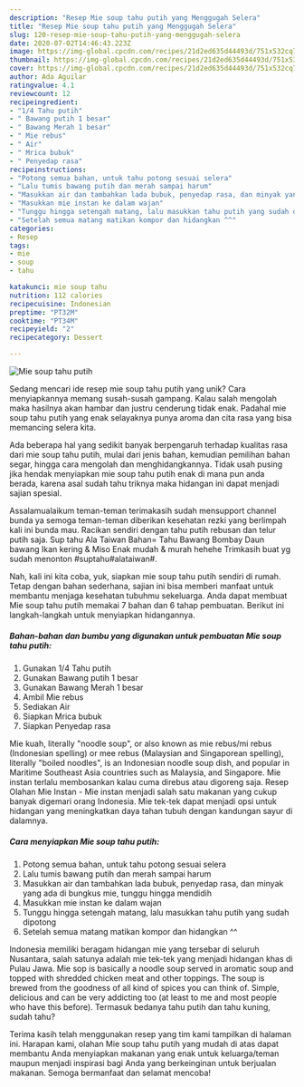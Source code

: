 ```yaml
---
description: "Resep Mie soup tahu putih yang Menggugah Selera"
title: "Resep Mie soup tahu putih yang Menggugah Selera"
slug: 120-resep-mie-soup-tahu-putih-yang-menggugah-selera
date: 2020-07-02T14:46:43.223Z
image: https://img-global.cpcdn.com/recipes/21d2ed635d44493d/751x532cq70/mie-soup-tahu-putih-foto-resep-utama.jpg
thumbnail: https://img-global.cpcdn.com/recipes/21d2ed635d44493d/751x532cq70/mie-soup-tahu-putih-foto-resep-utama.jpg
cover: https://img-global.cpcdn.com/recipes/21d2ed635d44493d/751x532cq70/mie-soup-tahu-putih-foto-resep-utama.jpg
author: Ada Aguilar
ratingvalue: 4.1
reviewcount: 12
recipeingredient:
- "1/4 Tahu putih"
- " Bawang putih 1 besar"
- " Bawang Merah 1 besar"
- " Mie rebus"
- " Air"
- " Mrica bubuk"
- " Penyedap rasa"
recipeinstructions:
- "Potong semua bahan, untuk tahu potong sesuai selera"
- "Lalu tumis bawang putih dan merah sampai harum"
- "Masukkan air dan tambahkan lada bubuk, penyedap rasa, dan minyak yang ada di bungkus mie, tunggu hingga mendidih"
- "Masukkan mie instan ke dalam wajan"
- "Tunggu hingga setengah matang, lalu masukkan tahu putih yang sudah dipotong"
- "Setelah semua matang matikan kompor dan hidangkan ^^"
categories:
- Resep
tags:
- mie
- soup
- tahu

katakunci: mie soup tahu 
nutrition: 112 calories
recipecuisine: Indonesian
preptime: "PT32M"
cooktime: "PT34M"
recipeyield: "2"
recipecategory: Dessert

---
```



![Mie soup tahu putih](https://img-global.cpcdn.com/recipes/21d2ed635d44493d/751x532cq70/mie-soup-tahu-putih-foto-resep-utama.jpg)

Sedang mencari ide resep mie soup tahu putih yang unik? Cara menyiapkannya memang susah-susah gampang. Kalau salah mengolah maka hasilnya akan hambar dan justru cenderung tidak enak. Padahal mie soup tahu putih yang enak selayaknya punya aroma dan cita rasa yang bisa memancing selera kita.

Ada beberapa hal yang sedikit banyak berpengaruh terhadap kualitas rasa dari mie soup tahu putih, mulai dari jenis bahan, kemudian pemilihan bahan segar, hingga cara mengolah dan menghidangkannya. Tidak usah pusing jika hendak menyiapkan mie soup tahu putih enak di mana pun anda berada, karena asal sudah tahu triknya maka hidangan ini dapat menjadi sajian spesial.

Assalamualaikum teman-teman terimakasih sudah mensupport channel bunda ya semoga teman-teman diberikan kesehatan rezki yang berlimpah kali ini bunda mau. Racikan sendiri dengan tahu putih rebusan dan telur putih saja. Sup tahu Ala Taiwan Bahan= Tahu Bawang Bombay Daun bawang Ikan kering &amp; Miso Enak mudah &amp; murah hehehe Trimkasih buat yg sudah menonton #suptahu#alataiwan#.


Nah, kali ini kita coba, yuk, siapkan mie soup tahu putih sendiri di rumah. Tetap dengan bahan sederhana, sajian ini bisa memberi manfaat untuk membantu menjaga kesehatan tubuhmu sekeluarga. Anda dapat membuat Mie soup tahu putih memakai 7 bahan dan 6 tahap pembuatan. Berikut ini langkah-langkah untuk menyiapkan hidangannya.

<!--inarticleads1-->

##### Bahan-bahan dan bumbu yang digunakan untuk pembuatan Mie soup tahu putih:

1. Gunakan 1/4 Tahu putih
1. Gunakan  Bawang putih 1 besar
1. Gunakan  Bawang Merah 1 besar
1. Ambil  Mie rebus
1. Sediakan  Air
1. Siapkan  Mrica bubuk
1. Siapkan  Penyedap rasa


Mie kuah, literally &#34;noodle soup&#34;, or also known as mie rebus/mi rebus (Indonesian spelling) or mee rebus (Malaysian and Singaporean spelling), literally &#34;boiled noodles&#34;, is an Indonesian noodle soup dish, and popular in Maritime Southeast Asia countries such as Malaysia, and Singapore. Mie instan terlalu membosankan kalau cuma direbus atau digoreng saja. Resep Olahan Mie Instan - Mie instan menjadi salah satu makanan yang cukup banyak digemari orang Indonesia. Mie tek-tek dapat menjadi opsi untuk hidangan yang meningkatkan daya tahan tubuh dengan kandungan sayur di dalamnya. 

<!--inarticleads2-->

##### Cara menyiapkan Mie soup tahu putih:

1. Potong semua bahan, untuk tahu potong sesuai selera
1. Lalu tumis bawang putih dan merah sampai harum
1. Masukkan air dan tambahkan lada bubuk, penyedap rasa, dan minyak yang ada di bungkus mie, tunggu hingga mendidih
1. Masukkan mie instan ke dalam wajan
1. Tunggu hingga setengah matang, lalu masukkan tahu putih yang sudah dipotong
1. Setelah semua matang matikan kompor dan hidangkan ^^


Indonesia memiliki beragam hidangan mie yang tersebar di seluruh Nusantara, salah satunya adalah mie tek-tek yang menjadi hidangan khas di Pulau Jawa. Mie sop is basically a noodle soup served in aromatic soup and topped with shredded chicken meat and other toppings. The soup is brewed from the goodness of all kind of spices you can think of. Simple, delicious and can be very addicting too (at least to me and most people who have this before). Termasuk bedanya tahu putih dan tahu kuning, sudah tahu? 

Terima kasih telah menggunakan resep yang tim kami tampilkan di halaman ini. Harapan kami, olahan Mie soup tahu putih yang mudah di atas dapat membantu Anda menyiapkan makanan yang enak untuk keluarga/teman maupun menjadi inspirasi bagi Anda yang berkeinginan untuk berjualan makanan. Semoga bermanfaat dan selamat mencoba!
